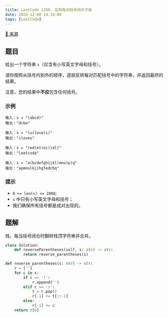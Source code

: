 ```yaml
---
title: LeetCode 1190. 反转每对括号间的子串
date: 2020-12-08 14:10:00
tags: [LeetCode]
---
```


[:link: 来源](https://leetcode-cn.com/problems/reverse-substrings-between-each-pair-of-parentheses/)

## 题目

给出一个字符串 `s`（仅含有小写英文字母和括号）。

请你按照从括号内到外的顺序，逐层反转每对匹配括号中的字符串，并返回最终的结果。

注意，您的结果中**不应**包含任何括号。

### 示例

```raw
输入：s = "(abcd)"
输出："dcba"
```

```raw
输入：s = "(u(love)i)"
输出："iloveu"
```

```raw
输入：s = "(ed(et(oc))el)"
输出："leetcode"
```

```raw
输入：s = "a(bcdefghijkl(mno)p)q"
输出："apmnolkjihgfedcbq"
```

### 提示

- `0 <= len(s) <= 2000`;
- `s` 中只有小写英文字母和括号；
- 我们确保所有括号都是成对出现的。

<!-- more -->

## 题解

栈，每当括号闭合时翻转栈顶字符串并合并。

```python
class Solution:
    def reverseParentheses(self, s: str) -> str:
        return reverse_parentheses(s)

def reverse_parentheses(s: str) -> str:
    r = ['']
    for c in s:
        if c == '(':
            r.append('')
        elif c == ')':
            t = r.pop()
            r[-1] += t[::-1]
        else:
            r[-1] += c
    return r[0]
```

